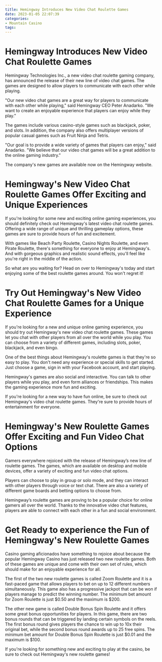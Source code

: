 ```yaml
---
title: Hemingway Introduces New Video Chat Roulette Games 
date: 2023-01-05 22:07:39
categories:
- Mountain Casino
tags:
---
```



#  Hemingway Introduces New Video Chat Roulette Games 

Hemingway Technologies Inc., a new video chat roulette gaming company, has announced the release of their new line of video chat games. The games are designed to allow players to communicate with each other while playing.

"Our new video chat games are a great way for players to communicate with each other while playing," said Hemingway CEO Peter Anadarko. "We want to create an enjoyable experience that players can enjoy while they play."

The games include various casino-style games such as blackjack, poker, and slots. In addition, the company also offers multiplayer versions of popular casual games such as Fruit Ninja and Tetris.

"Our goal is to provide a wide variety of games that players can enjoy," said Anadarko. "We believe that our video chat games will be a great addition to the online gaming industry."

The company's new games are available now on the Hemingway website.

#  Hemingway's New Video Chat Roulette Games Offer Exciting and Unique Experiences 

If you're looking for some new and exciting online gaming experiences, you should definitely check out Hemingway's latest video chat roulette games. Offering a wide range of unique and thrilling gameplay options, these games are sure to provide hours of fun and excitement.

With games like Beach Party Roulette, Casino Nights Roulette, and even Pirate Roulette, there's something for everyone to enjoy at Hemingway's. And with gorgeous graphics and realistic sound effects, you'll feel like you're right in the middle of the action.

So what are you waiting for? Head on over to Hemingway's today and start enjoying some of the best roulette games around. You won't regret it!

#  Try Out Hemingway's New Video Chat Roulette Games for a Unique Experience 

If you're looking for a new and unique online gaming experience, you should try out Hemingway's new video chat roulette games. These games let you chat with other players from all over the world while you play. You can choose from a variety of different games, including slots, poker, blackjack, and even bingo.

One of the best things about Hemingway's roulette games is that they're so easy to play. You don't need any experience or special skills to get started. Just choose a game, sign in with your Facebook account, and start playing.

Hemingway's games are also social and interactive. You can talk to other players while you play, and even form alliances or friendships. This makes the gaming experience more fun and exciting.

If you're looking for a new way to have fun online, be sure to check out Hemingway's video chat roulette games. They're sure to provide hours of entertainment for everyone.

#  Hemingway's New Roulette Games Offer Exciting and Fun Video Chat Options 

Gamers everywhere rejoiced with the release of Hemingway’s new line of roulette games. The games, which are available on desktop and mobile devices, offer a variety of exciting and fun video chat options.

Players can choose to play in group or solo mode, and they can interact with other players through voice or text chat. There are also a variety of different game boards and betting options to choose from.

Hemingway’s roulette games are proving to be a popular choice for online gamers all over the world. Thanks to the innovative video chat features, players are able to connect with each other in a fun and social environment.

#  Get Ready to experience the Fun of Hemingway's New Roulette Games

Casino gaming aficionados have something to rejoice about because the popular Hemingway Casino has just released two new roulette games. Both of these games are unique and come with their own set of rules, which should make for an enjoyable experience for all.

The first of the two new roulette games is called Zoom Roulette and it is a fast-paced game that allows players to bet on up to 12 different numbers simultaneously. This game also has a progressive jackpot that can be won if players manage to predict the winning number. The minimum bet amount for Zoom Roulette is just $0.50 and the maximum is $200.

The other new game is called Double Bonus Spin Roulette and it offers some great bonus opportunities for players. In this game, there are two bonus rounds that can be triggered by landing certain symbols on the reels. The first bonus round gives players the chance to win up to 10x their original bet, while the second bonus round awards up to 25 free spins. The minimum bet amount for Double Bonus Spin Roulette is just $0.01 and the maximum is $100.

If you're looking for something new and exciting to play at the casino, be sure to check out Hemingway's new roulette games!